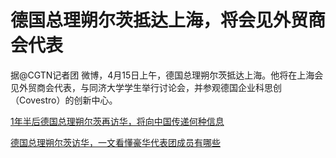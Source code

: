 # 德国总理朔尔茨抵达上海，将会见外贸商会代表

据@CGTN记者团
微博，4月15日上午，德国总理朔尔茨抵达上海。他将在上海会见外贸商会代表，与同济大学学生举行讨论会，并参观德国企业科思创（Covestro）的创新中心。

[1年半后德国总理朔尔茨再访华，将向中国传递何种信息](https://news.qq.com/rain/a/20240414A0377C00)

[德国总理朔尔茨访华，一文看懂豪华代表团成员有哪些](https://news.qq.com/rain/a/20240413A00TAC00)

